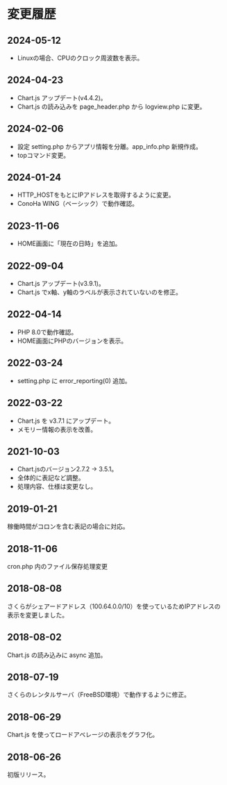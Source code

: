 # 変更履歴

## 2024-05-12
* Linuxの場合、CPUのクロック周波数を表示。

## 2024-04-23
* Chart.js アップデート(v4.4.2)。
* Chart.js の読み込みを page_header.php から logview.php に変更。

## 2024-02-06
* 設定 setting.php からアプリ情報を分離。app_info.php 新規作成。
* topコマンド変更。

## 2024-01-24
* HTTP_HOSTをもとにIPアドレスを取得するように変更。
* ConoHa WING（ベーシック）で動作確認。

## 2023-11-06
* HOME画面に「現在の日時」を追加。

## 2022-09-04
* Chart.js アップデート(v3.9.1)。
* Chart.js でx軸、y軸のラベルが表示されていないのを修正。

## 2022-04-14
* PHP 8.0で動作確認。
* HOME画面にPHPのバージョンを表示。

## 2022-03-24
* setting.php に error_reporting(0) 追加。

## 2022-03-22
* Chart.js を v3.7.1 にアップデート。
* メモリー情報の表示を改善。

## 2021-10-03
* Chart.jsのバージョン2.7.2 → 3.5.1。
* 全体的に表記など調整。
* 処理内容、仕様は変更なし。

## 2019-01-21
稼働時間がコロンを含む表記の場合に対応。

## 2018-11-06
cron.php 内のファイル保存処理変更

## 2018-08-08
さくらがシェアードアドレス（100.64.0.0/10）を使っているためIPアドレスの表示を変更しました。

## 2018-08-02
Chart.js の読み込みに async 追加。

## 2018-07-19
さくらのレンタルサーバ（FreeBSD環境）で動作するように修正。

## 2018-06-29
Chart.js を使ってロードアベレージの表示をグラフ化。

## 2018-06-26
初版リリース。
